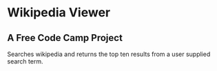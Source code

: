 # Wikipedia Viewer
## A Free Code Camp Project

Searches wikipedia and returns the top ten results from a user supplied search term.
